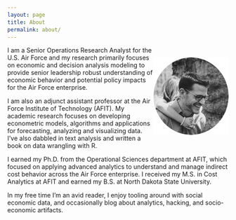 ```yaml
---
layout: page
title: About
permalink: about/
---
```



<center>
<img src="/public/images/logo.png" alt="Brad" align="right" vspace="25">
</center> 


<p>
I am a Senior Operations Research Analyst for the U.S. Air Force and my research primarily focuses on economic and decision analysis modeling to provide senior leadership robust understanding of economic behavior and potential policy impacts for the Air Force enterprise. 
</p>

<p>
I am also an adjunct assistant professor at the Air Force Institute of Technology (AFIT). My academic research focuses on developing econometric models, algorithms and applications for forecasting, analyzing and visualizing data. I’ve also dabbled in text analysis and written a book on data wrangling with R.  
</p>

<p>
I earned my Ph.D. from the Operational Sciences department at AFIT, which focused on applying advanced analytics to understand and manage indirect cost behavior across the Air Force enterprise. I received my M.S. in Cost Analytics at AFIT and earned my B.S. at North Dakota State University. 
<p>

</p>
In my free time I’m an avid reader, I enjoy tooling around with social economic data, and occasionally blog about analytics, hacking, and socio-economic artifacts. 
</p>
